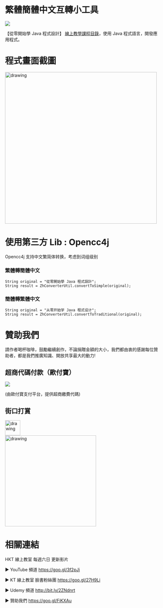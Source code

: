 # 繁體簡體中文互轉小工具

![](https://i.imgur.com/Xf3zKw7.jpg)

【從零開始學 Java 程式設計】 [線上教學課程目錄](https://tw-hkt.blogspot.com/2019/03/2019-java-326.html)，使用 Java 程式語言，開發應用程式。



程式畫面截圖
===

<img src="https://i.imgur.com/To1QPlK.png" alt="drawing" width="500"/>

 
使用第三方 Lib : Opencc4j
===
Opencc4j 支持中文繁简体转换，考虑到词组级别


### 繁體轉簡體中文
```
String original = "從零開始學 Java 程式設計";
String result = ZhConverterUtil.convertToSimple(original);
```
### 簡體轉繁體中文
```
String original = "从零开始学 Java 程式设计";
String result = ZhConverterUtil.convertToTraditional(original);
```

贊助我們
===
請作者喝杯咖啡，鼓勵繼續創作，不論捐贈金額的大小，我們都由衷的感謝每位贊助者，都是我們推廣知識、開放共享最大的動力!

## 超商代碼付款（歐付寶）

<a href="https://payment.opay.tw/Broadcaster/Donate/BBB0BFCA57BF11794F20D76192F189D4"><img src="https://payment.opay.tw/Content/themes/WebStyle201404/images/allpay.png" /></a>

(由歐付寶支付平台，提供超商繳費代碼)

## 街口打賞

<img src="https://i.imgur.com/Yf8Asa3.png" alt="drawing" width="50"/>
<br>
<img src="https://i.imgur.com/dvvrByQ.jpg" alt="drawing" width="300"/>


相關連結
===

HKT 線上教室 每週六日 更新影片

▶ YouTube 頻道
https://goo.gl/3f2pJi

▶ KT 線上教室 臉書粉絲團
https://goo.gl/27H9Li

▶ Udemy 頻道
http://bit.ly/2ZNdnrt

▶ 贊助我們
https://goo.gl/FiKXAu
